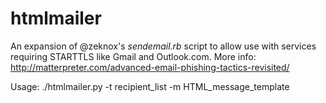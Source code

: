 # htmlmailer

An expansion of @zeknox's *sendemail.rb* script to allow use with services requiring STARTTLS like Gmail and Outlook.com.
More info: http://matterpreter.com/advanced-email-phishing-tactics-revisited/

Usage: ./htmlmailer.py -t recipient_list -m HTML_message_template
